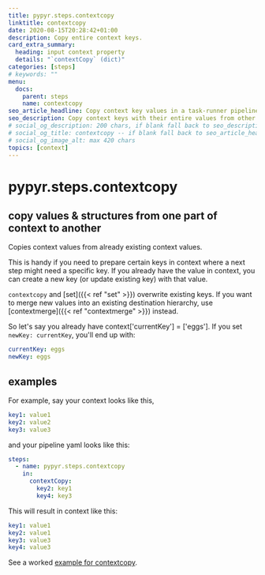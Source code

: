 ```yaml
---
title: pypyr.steps.contextcopy
linktitle: contextcopy
date: 2020-08-15T20:28:42+01:00
description: Copy entire context keys.
card_extra_summary:
  heading: input context property
  details: "`contextCopy` (dict)"
categories: [steps]
# keywords: ""
menu:
  docs:
    parent: steps
    name: contextcopy
seo_article_headline: Copy context key values in a task-runner pipeline.
seo_description: Copy context keys with their entire values from other context keys in a task-runner pipeline context.
# social_og_description: 200 chars, if blank fall back to seo_description then description
# social_og_title: contextcopy -- if blank fall back to seo_article_headline > .Title. Max 70 chars
# social_og_image_alt: max 420 chars
topics: [context]
---
```

# pypyr.steps.contextcopy
## copy values & structures from one part of context to another
Copies context values from already existing context values.

This is handy if you need to prepare certain keys in context where a
next step might need a specific key. If you already have the value in
context, you can create a new key (or update existing key) with that
value.

`contextcopy` and [set]({{< ref "set" >}}) overwrite existing keys. If you
want to merge new values into an existing destination hierarchy, use
[contextmerge]({{< ref "contextmerge" >}}) instead.

So let's say you already have context['currentKey'] = ['eggs']. 
If you set `newKey: currentKey`, you'll end up with:

```yaml
currentKey: eggs
newKey: eggs
```

## examples
For example, say your context looks like this,

```yaml
key1: value1
key2: value2
key3: value3
```

and your pipeline yaml looks like this:

```yaml
steps:
  - name: pypyr.steps.contextcopy
    in:
      contextCopy:
        key2: key1
        key4: key3
```

This will result in context like this:

```yaml
key1: value1
key2: value1
key3: value3
key4: value3
```

See a worked [example for contextcopy](https://github.com/pypyr/pypyr-example/tree/main/pipelines/contextcopy.yaml).